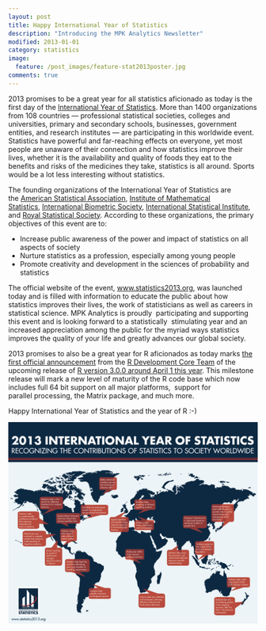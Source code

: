 ```yaml
---
layout: post
title: Happy International Year of Statistics 
description: "Introducing the MPK Analytics Newsletter"
modified: 2013-01-01
category: statistics
image:
  feature: /post_images/feature-stat2013poster.jpg
comments: true  
---
```

2013 promises to be a great year for all statistics aficionado as today is the first day of the <a href="http://www.statistics2013.org">International Year of Statistics</a>. More than 1400 organizations from 108 countries — professional statistical societies, colleges and universities, primary and secondary schools, businesses, government entities, and research institutes — are participating in this worldwide event. Statistics have powerful and far-reaching effects on everyone, yet most people are unaware of their connection and how statistics improve their lives, whether it is the availability and quality of foods they eat to the benefits and risks of the medicines they take, statistics is all around. Sports would be a lot less interesting without statistics.

The founding organizations of the International Year of Statistics are the <a href="http://www.amstat.org/">American Statistical Association</a>, <a href="http://imstat.org/en/index.html">Institute of Mathematical Statistics</a>, <a href="http://www.biometricsociety.org/">International Biometric Society</a>, <a href="http://www.isi-web.org/">International Statistical Institute</a>, and <a href="http://www.rss.org.uk/site/cms/contentChapterView.asp?chapter=1">Royal Statistical Society</a>. According to these organizations, the primary objectives of this event are to:
<ul>
	<li>Increase public awareness of the power and impact of statistics on all aspects of society</li>
	<li>Nurture statistics as a profession, especially among young people</li>
	<li>Promote creativity and development in the sciences of probability and statistics</li>
</ul>
The official website of the event, <a href="http://www.statistics2013.org">www.statistics2013.org</a>, was launched today and is filled with information to educate the public about how statistics improves their lives, the work of statisticians as well as careers in statistical science. MPK Analytics is proudly  participating and supporting this event and is looking forward to a statistically  stimulating year and an increased appreciation among the public for the myriad ways statistics improves the quality of your life and greatly advances our global society.

2013 promises to also be a great year for R aficionados as today marks <a href="https://stat.ethz.ch/pipermail/r-announce/2013/000559.html">the first official announcement</a> from the <a href="http://www.r-project.org/">R Development Core Team</a> of the upcoming release of <a href="https://stat.ethz.ch/pipermail/r-announce/2013/000559.html">R version 3.0.0 around April 1 this year</a>. This milestone release will mark a new level of maturity of the R code base which now includes full 64 bit support on all major platforms,  support for parallel processing, the Matrix package, and much more.

Happy International Year of Statistics and the year of R :-)

<a href="http://www.statistics2013.org/files/2012/12/STAT2013Poster.pdf"><img class="alignnone size-full wp-image-904" alt="STAT2013Poster" src="/img/post_images/stat2013poster.jpg"></a>
